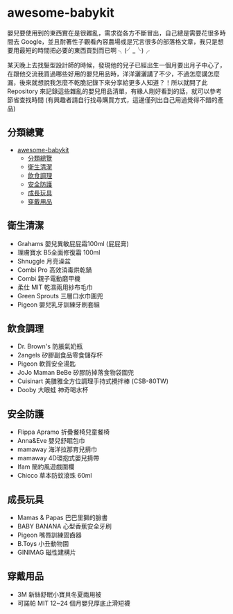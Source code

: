 # awesome-babykit
嬰兒要使用到的東西實在是很雜亂，需求從各方不斷冒出，自己總是需要花很多時間去 Google，並且耐著性子觀看內容農場或是冗言很多的部落格文章，我只是想要用最短的時間把必要的東西買到而已啊 ╮(╯_╰)╭

某天晚上去找髮型設計師的時候，發現他的兒子已經出生一個月要出月子中心了，在跟他交流我買過哪些好用的嬰兒用品時，洋洋灑灑講了不少，不過怎麼講怎麼漏，後來就想說我怎麼不乾脆記錄下來分享給更多人知道？！所以就開了此 Repository 來記錄這些雜亂的嬰兒用品清單，有緣人剛好看到的話，就可以參考節省查找時間 (有興趣者請自行找尋購買方式，這邊僅列出自己用過覺得不錯的產品)

## 分類總覽
- [awesome-babykit](#awesome-babykit)
  - [分類總覽](#分類總覽)
  - [衛生清潔](#衛生清潔)
  - [飲食調理](#飲食調理)
  - [安全防護](#安全防護)
  - [成長玩具](#成長玩具)
  - [穿戴用品](#穿戴用品)

## 衛生清潔
* Grahams 嬰兒異敏屁屁霜100ml (屁屁膏)
* 理膚寶水 B5全面修復霜 100ml
* Shnuggle 月亮澡盆
* Combi Pro 高效消毒烘乾鍋
* Combi 親子電動磨甲機
* 柔仕 MIT 乾濕兩用紗布毛巾
* Green Sprouts 三層口水巾圍兜
* Pigeon 嬰兒乳牙訓練牙刷套組

## 飲食調理
* Dr. Brown's 防脹氣奶瓶
* 2angels 矽膠副食品零食儲存杯
* Pigeon 軟質安全湯匙
* JoJo Maman BeBe 矽膠防掉落食物袋圍兜
* Cuisinart 美膳雅全方位調理手持式攪拌棒 (CSB-80TW)
* Dooby 大眼蛙 神奇喝水杯

## 安全防護
* Flippa Apramo 折疊餐椅兒童餐椅
* Anna&Eve 嬰兒舒眠包巾
* mamaway 海洋拉那育兒揹巾
* mamaway 4D環抱式嬰兒揹帶
* Ifam 簡約風遊戲圍欄
* Chicco 草本防蚊滾珠 60ml

## 成長玩具
* Mamas & Papas 巴巴里獅的臉書
* BABY BANANA 心型香蕉安全牙刷
* Pigeon 嘴唇訓練固齒器
* B.Toys 小丑動物園
* GINIMAG 磁性建構片

## 穿戴用品
* 3M 新絲舒眠小寶貝冬夏兩用被
* 可諾帕 MIT 12~24 個月嬰兒厚底止滑短襪